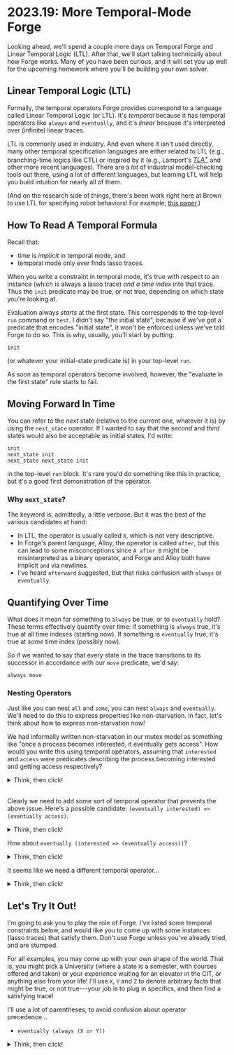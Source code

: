 # 2023.19: More Temporal-Mode Forge

Looking ahead, we'll spend a couple more days on Temporal Forge and Linear Temporal Logic (LTL). After that, we'll start talking technically about how Forge works. Many of you have been curious, and it will set you up well for the upcoming homework where you'll be building your own solver.

## Linear Temporal Logic (LTL)

Formally, the temporal operators Forge provides correspond to a language called Linear Temporal Logic (or LTL). It's _temporal_ because it has temporal operators like `always` and `eventually`, and it's _linear_ because it's interpreted over (infinite) linear traces. 

LTL is commonly used in industry. And even where it isn't used directly, many other temporal specification languages are either related to LTL (e.g., branching-time logics like CTL) or inspired by it (e.g., Lamport's [$TLA^{+}$](https://lamport.azurewebsites.net/tla/tla.html) and other more recent languages). There are a _lot_ of industrial model-checking tools out there, using a lot of different languages, but learning LTL will help you build intuition for nearly all of them.

(And on the research side of things, there's been work right here at Brown to use LTL for specifying robot behaviors! For example, [this paper](https://nakulgopalan.github.io/docs/sequence-sequence-language.pdf).)

## How To Read A Temporal Formula

Recall that:
* time is _implicit_ in temporal mode, and 
* temporal mode only ever finds lasso traces. 

When you write a constraint in temporal mode, it's true with respect to an instance (which is always a lasso trace) _and a time index_ into that trace. Thus the `init` predicate may be true, or not true, depending on which state you're looking at.

Evaluation always _starts_ at the first state. This corresponds to the top-level `run` command or `test`. I didn't say "the initial state", because if we've got a predicate that encodes "initial state", it  won't be enforced unless we've told Forge to do so. This is why, usually, you'll start by putting:

```
init
```

(or whatever your initial-state predicate is) in your top-level `run`. 

As soon as temporal operators become involved, however, the "evaluate in the first state" rule starts to fail.

## Moving Forward In Time

You can refer to the _next_ state (relative to the current one, whatever it is) by using the `next_state` operator. If I wanted to say that the _second_ and _third_ states would also be acceptable as initial states, I'd write:

```
init
next_state init
next_state next_state init
```

in the top-level `run` block. It's rare you'd do something like this in practice, but it's a good first demonstration of the operator.

### Why `next_state`? 

The keyword is, admittedly, a little verbose. But it was the best of the various candidates at hand:
* In LTL, the operator is usually called `X`, which is not very descriptive. 
* In Forge's parent language, Alloy, the operator is called `after`, but this can lead to some misconceptions since `A after B` might be misinterpreted as a binary operator, and Forge and Alloy both have implicit `and` via newlines.
* I've heard `afterward` suggested, but that risks confusion with `always` or `eventually`.

## Quantifying Over Time

What does it mean for something to `always` be true, or to `eventually` hold? These terms effectively quantify over time: if something is `always` true, it's true at all time indexes (starting now). If something is `eventually` true, it's true at _some_ time index (possibly now). 

So if we wanted to say that every state in the trace transitions to its successor in accordance with our `move` predicate, we'd say:

```
always move
```

### Nesting Operators

Just like you can nest `all` and `some`, you can nest `always` and `eventually`. We'll need to do this to express properties like non-starvation. In fact, let's think about how to express non-starvation now! 

We had informally written non-starvation in our mutex model as something like "once a process becomes interested, it eventually gets access". How would you write this using temporal operators, assuming that `interested` and `access` were predicates describing the process becoming interested and getting access respectively?

<details>
<summary>Think, then click!</summary>
We might start with: `interested => eventually access`. That would be a reasonable start: if the process is interested, it eventually gets access. The problem is that the interest is measured _now_---that is, at whatever time index Forge is currently looking. 
</details>
</br>

Clearly we need to add some sort of temporal operator that prevents the above issue. Here's a possible candidate: `(eventually interested) => (eventually access)`. 

<details>
<summary>Think, then click!</summary>
The problem here is that there's no connection between the time at which the left-hand side holds, and the time at which the right-hand side holds. To force that relationship (access _after_ interest) we need to nest the two temporal quantifiers.
</details>

How about `eventually (interested => (eventually access))`? 

<details>
<summary>Think, then click!</summary>
This constraint isn't strong enough. Imagine a trace where the process never gets access, but is interested only (say) half the time. Then any of those disinterested states will satisfy the subformula `interested => (eventually access)`. 
    
Why? Think about how an implication is satisfied. It can be satisfied if the right-hand side is true, but also if the left-hand side is false---in the case where no obligation needs to be incurred! So the implication above evaluates to _true_ in any state where the process isn't interested. And using `eventually` means any single such state works...
</details>

It seems like we need a different temporal operator...

<details>
<summary>Think, then click!</summary>

We'll say: `always {interested => eventually access}`. Now, no matter what time it is, if the process is interested, it has to eventually get access. 
    
This sort of `always`-`eventually` pattern is good for (contingent) "infinitely often" properties, which is exactly what non-starvation is.

</details>

## Let's Try It Out!

I'm going to ask you to play the role of Forge. I've listed some temporal constraints below, and would like you to come up with some instances (lasso traces) that satisfy them. Don't use Forge unless you've already tried, and are stumped. 

For all examples, you may come up with your own shape of the world. That is, you might pick a University (where a state is a semester, with courses offered and taken) or your experience waiting for an elevator in the CIT, or anything else from your life! I'll use `X`, `Y` and `Z` to denote arbitrary facts that might be true, or not true---your job is to plug in specifics, and then find a satisfying trace!

I'll use a lot of parentheses, to avoid confusion about operator precedence...

* `eventually (always (X or Y))`

<details>
<summary>Think, then click!</summary>
Suppose `X` stands for weekday, and `Y` for weekend. Then the normal progression of time satisfies the constraint: at some point (today, even!) it will always be either a weekday or a weekend in the future.     

I am probably abstracting out some important details here, like the heat-death of the universe. But that's not really the point. The point is that alternation between `X` and `Y` is allowed---it's always _either_ one or the other, or possibly even both.
</details>

